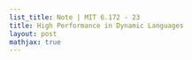 ```yaml
---
list_title: Note | MIT 6.172 - 23
title: High Performance in Dynamic Languages
layout: post
mathjax: true
---
```


